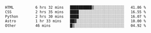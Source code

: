 <!--START_SECTION:waka-->

```txt
HTML          6 hrs 32 mins   ██████████▒░░░░░░░░░░░░░░   41.86 %
CSS           2 hrs 35 mins   ████░░░░░░░░░░░░░░░░░░░░░   16.55 %
Python        2 hrs 30 mins   ████░░░░░░░░░░░░░░░░░░░░░   16.07 %
Astro         1 hr 33 mins    ██▓░░░░░░░░░░░░░░░░░░░░░░   10.00 %
Other         46 mins         █▒░░░░░░░░░░░░░░░░░░░░░░░   04.92 %
```

<!--END_SECTION:waka-->
